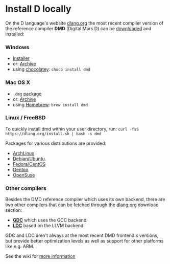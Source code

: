 # Install D locally

On the D language's website [dlang.org](https://dlang.org) the most recent
compiler version of the reference compiler **DMD** (Digital Mars D)
can be [downloaded](http://dlang.org/download.html) and installed:

### Windows

* [Installer](http://downloads.dlang.org/releases/2.x/{{latest-release}}/dmd-{{latest-release}}.exe)
* or: [Archive](http://downloads.dlang.org/releases/2.x/{{latest-release}}/dmd.{{latest-release}}.windows.7z)
* using [chocolatey](https://chocolatey.org/packages/dmd): `choco install dmd`

### Mac OS X

* `.dmg` [package](http://downloads.dlang.org/releases/2.x/{{latest-release}}/dmd.{{latest-release}}.dmg)
* or: [Archive](http://downloads.dlang.org/releases/2.x/{{latest-release}}/dmd.{{latest-release}}.osx.tar.xz)
* using [Homebrew](http://brew.sh): `brew install dmd`

### Linux / FreeBSD

To quickly install dmd within your user directory, run: `curl -fsS https://dlang.org/install.sh | bash -s dmd`

Packages for various distributions are provided:

* [ArchLinux](https://wiki.archlinux.org/index.php/D_(programming_language))
* [Debian/Ubuntu](http://d-apt.sourceforge.net).
* [Fedora/CentOS](http://dlang.org/download.html#dmd)
* [Gentoo](https://wiki.gentoo.org/wiki/Dlang)
* [OpenSuse](http://dlang.org/download.html#dmd)

### Other compilers

Besides the DMD reference compiler which uses its own backend, there are
two other compilers that can be fetched through the
[dlang.org](https://dlang.org) download section:

* [**GDC**](http://gdcproject.org/downloads) which uses the GCC backend
* [**LDC**](https://github.com/ldc-developers/ldc#installation) based on the LLVM backend

GDC and LDC aren't always at the most recent DMD frontend's versions,
but provide better optimization levels as well as support
for other platforms like e.g. ARM.

See the wiki for [more information](https://wiki.dlang.org/Compilers)

